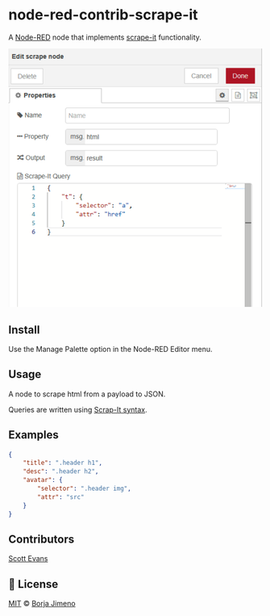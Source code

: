 # node-red-contrib-scrape-it

A <a href="http://nodered.org" target="_new">Node-RED</a> node that implements <a href="https://github.com/IonicaBizau/scrape-it">scrape-it</a> functionality.

![Screenshot](docs/screenshot-edit-window.png)

## Install

Use the Manage Palette option in the Node-RED Editor menu.


## Usage

A node to scrape html from a payload to JSON.

Queries are written using [Scrap-It syntax](https://github.com/IonicaBizau/scrape-it#params-1).

## Examples

```json
{
    "title": ".header h1",
    "desc": ".header h2",
    "avatar": {
        "selector": ".header img",
        "attr": "src"
    }
}
```

## Contributors

[Scott Evans][scott]

## :scroll: License

[MIT][license] © [Borja Jimeno][website]





[license]: https://github.com/borjiso/node-red-contrib-scrape-it/blob/master/LICENSE
[website]: https://borjiso.github.io/
[scott]: https://github.com/scottsweb
